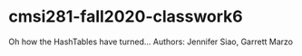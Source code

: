 # cmsi281-fall2020-classwork6
Oh how the HashTables have turned...
Authors: Jennifer Siao, Garrett Marzo
